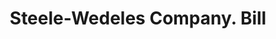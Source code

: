---
doi: 10.7916/D83N3FFV
date_other: '1906'
date_other_textual: '1906'
form: printed ephemera
genre:
- Invoices
name:
- Steele-Wedeles Company
object_in_context_url: https://biggert.cul.columbia.edu/items/view/ave_biggert_00251
subject_hierarchical_geographic:
- Chicago, Illinois, United States
subject_name:
- Steele-Wedeles Company
title: Steele-Wedeles Company. Bill
sort_title: Steele-Wedeles Company. Bill
call_number: ave_biggert_00251
coordinates:
- 41.83694444444445,-87.68472222222222
pid: ave_biggert_00251
identifiers: ave_biggert_00251
thumbnail: https://derivativo-3.library.columbia.edu/iiif/2/ldpd:345116/full/!256,256/0/native.jpg
permalink: "/items/ave_biggert_00251/"
layout: iiif-image-page
---
